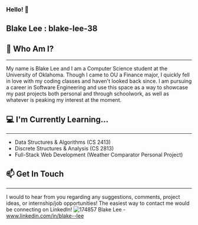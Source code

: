 ### Hello! 👋

## Blake Lee : blake-lee-38

## 🧍 Who Am I?
---
My name is Blake Lee and I am a Computer Science student at the University of Oklahoma. Though I came to OU a Finance major, I quickly fell in love with my coding classes and haven't looked back since. I am pursuing a career in Software Engineering and use this space as a way to showcase my past projects both personal and through schoolwork, as well as whatever is peaking my interest at the moment.

## 💻 I'm Currently Learning... 
---
- Data Structures & Algorithms (CS 2413)
- Discrete Structures & Analysis (CS 2813)
- Full-Stack Web Development (Weather Comparator Personal Project)

## 📫 Get In Touch
---
I would to hear from you regarding any suggestions, comments, project ideas, or internship/job opportunities! The easiest way to contact me would be connecting on LinkedIn!
![174857](https://github.com/blake-lee-38/blake-lee-38/assets/137326318/8b393229-f6a9-4d13-bec2-b0203241c490) Blake Lee - www.linkedin.com/in/blake--lee

<!--
**blake-lee-38/blake-lee-38** is a ✨ _special_ ✨ repository because its `README.md` (this file) appears on your GitHub profile.

Here are some ideas to get you started:

- 🔭 I’m currently working on ...
- 🌱 I’m currently learning ...
- 👯 I’m looking to collaborate on ...
- 🤔 I’m looking for help with ...
- 💬 Ask me about ...
- 📫 How to reach me: ...
- 😄 Pronouns: ...
- ⚡ Fun fact: ...
-->
